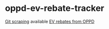 # oppd-ev-rebate-tracker

[Git scraping](https://simonwillison.net/2020/Oct/9/git-scraping/) available [EV rebates from OPPD](https://oppdthewire.com/ev-rebates-oppd-2021/)

